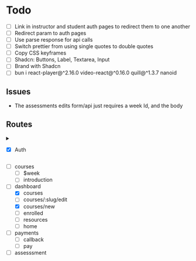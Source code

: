 # Todo

- [ ] Link in instructor and student auth pages to redirect them to one another
- [ ] Redirect param to auth pages
- [ ] Use parse response for api calls
- [ ] Switch prettier from using single quotes to double quotes
- [ ] Copy CSS keyframes
- [ ] Shadcn: Buttons, Label, Textarea, Input
- [ ] Brand with Shadcn
- [ ] bun i react-player@^2.16.0 video-react@^0.16.0 quill@^1.3.7 nanoid

## Issues

- The assessments edits form/api just requires a week Id, and the body

## Routes

<details>
<summary>

- [x] Auth

</summary>

- [x] login/student
- [x] login/instructor
- [x] signup/student
- [x] signup/instructor

</details>

- [ ] courses
  - [ ] $week
  - [ ] introduction
- [ ] dashboard
  - [x] courses
  - [ ] courses/:slug/edit
  - [x] courses/new
  - [ ] enrolled
  - [ ] resources
  - [ ] home
- [ ] payments
  - [ ] callback
  - [ ] pay
- [ ] assesssment
